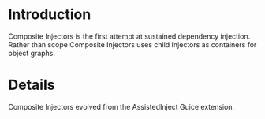 # Introduction #

Composite Injectors is the first attempt at sustained dependency injection. Rather than scope Composite Injectors uses child Injectors as containers for object graphs.


# Details #

Composite Injectors evolved from the AssistedInject Guice extension.